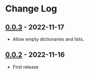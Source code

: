 # Change Log

## [0.0.3](https://github.com/dldevinc/paper-jsoneditor/tree/v0.0.3) - 2022-11-17

-   Allow empty dictionaries and lists.

## [0.0.2](https://github.com/dldevinc/paper-jsoneditor/tree/v0.0.2) - 2022-11-16

-   First release
